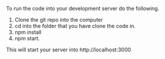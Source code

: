 To run the code into your development server do the following.

1. Clone the git repo into the computer
2. cd into the folder that you have clone the code in.
3. npm install
4. npm start.

This will start your server into http://localhost:3000
